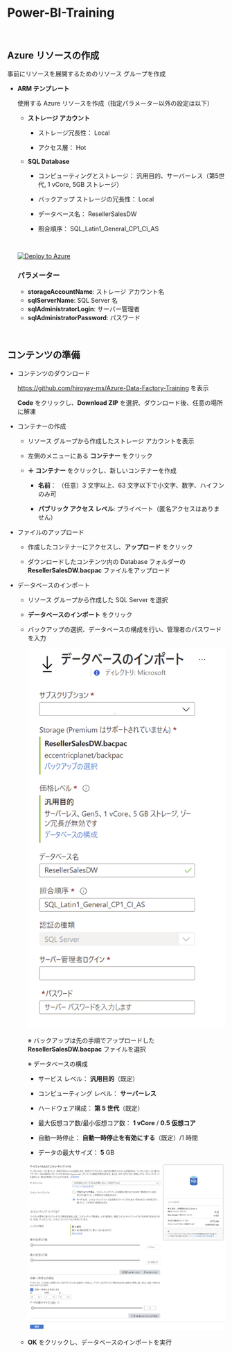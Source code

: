 # Power-BI-Training

<br />

## Azure リソースの作成

事前にリソースを展開するためのリソース グループを作成

- **ARM テンプレート**

  使用する Azure リソースを作成（指定パラメーター以外の設定は以下）

  - **ストレージ アカウント**

    - ストレージ冗長性： Local

    - アクセス層： Hot

  - **SQL Database**

    - コンピューティングとストレージ： 汎用目的、サーバーレス（第5世代,  1 vCore, 5GB ストレージ）

    - バックアップ ストレージの冗長性： Local

    - データベース名： ResellerSalesDW

    - 照合順序： SQL_Latin1_General_CP1_CI_AS

  <br />

  [![Deploy to Azure](https://aka.ms/deploytoazurebutton)](https://portal.azure.com/#create/Microsoft.Template/uri/https%3A%2F%2Fraw.githubusercontent.com%2Fhiroyay-ms%2FPower-BI-Training%2Fmain%2Ftemplates%2Fdeploy-resources.json)

  ### パラメーター
  - **storageAccountName**: ストレージ アカウント名
  - **sqlServerName**: SQL Server 名
  - **sqlAdministratorLogin**: サーバー管理者
  - **sqlAdministratorPassword**: パスワード

<br />

## コンテンツの準備

- コンテンツのダウンロード

  <a href="">https://github.com/hiroyay-ms/Azure-Data-Factory-Training</a> を表示
  
   **Code** をクリックし、**Download ZIP** を選択、ダウンロード後、任意の場所に解凍

- コンテナーの作成

  - リソース グループから作成したストレージ アカウントを表示

  - 左側のメニューにある **コンテナー** をクリック

  - **＋ コンテナー** をクリックし、新しいコンテナーを作成

    - **名前**： （任意）3 文字以上、63 文字以下で小文字、数字、ハイフンのみ可

    - **パブリック アクセス レベル**: プライベート（匿名アクセスはありません）

- ファイルのアップロード

  - 作成したコンテナーにアクセスし、**アップロード** をクリック

  - ダウンロードしたコンテンツ内の Database フォルダーの **ResellerSalesDW.bacpac** ファイルをアップロード

- データベースのインポート

  - リソース グループから作成した SQL Server を選択

  - **データベースのインポート** をクリック

  - バックアップの選択、データベースの構成を行い、管理者のパスワードを入力

    <img src="images/import-Database.png" />

    ※ バックアップは先の手順でアップロードした **ResellerSalesDW.bacpac** ファイルを選択

    ※ データベースの構成

    - サービス レベル： **汎用目的**（既定）

    - コンピューティング レベル： **サーバーレス**

    - ハードウェア構成： **第 5 世代**（既定）

    - 最大仮想コア数/最小仮想コア数： **1 vCore** / **0.5 仮想コア**

    - 自動一時停止： **自動一時停止を有効にする**（既定）/1 時間

    - データの最大サイズ： **5** GB

    <img src="images/sqlDatabase_Compute_Storage.png" />

  - **OK** をクリックし、データベースのインポートを実行